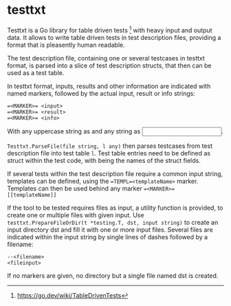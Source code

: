 # testtxt

Testtxt is a Go library for table driven tests [^1] with heavy input and
output data. It allows to write table driven tests in test
description files, providing a format that is pleasently human
readable.

The test description file, containing one or several testcases in
testtxt format, is parsed into a slice of test description structs,
that then can be used as a test table.

In testtxt format, inputs, results and other information are indicated with named markers, followed by the actual input, result or info strings:
```
=<MARKER>= <input>
=<MARKER>= <result>
=<MARKER>= <info>
```

With any uppercase string as <MARKER> and any string as <input>.

`Testtxt.ParseFile(file string, l any)` then parses testcases from test
description file into test table `l`.  Test table entries need to be
defined as struct within the test code, with <Marker> being the names
of the struct fields.

If several tests within the test description file require a common
input string, templates can be defined, using the
`=TEMPL=<templateName>` marker.  Templates can then be used behind
any marker `=<MARKER>= [[templateName]]`

If the tool to be tested requires files as input, a utility function
is provided, to create one or multiple files with given input.
Use `testtxt.PrepareFileOrDir(t *testing.T, dst, input string)`
to create an input directory dst and fill it with one or more
input files. Several files are indicated within the input
string by single lines of dashes followed by a filename:
```
--<filename>
<fileinput>
```
If no markers are given, no directory but a single file named dst
is created.

[^1]: <https://go.dev/wiki/TableDrivenTests>

